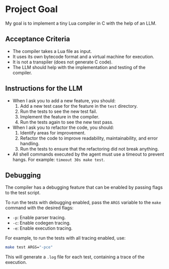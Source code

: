 # Project Goal

My goal is to implement a tiny Lua compiler in C with the help of an LLM.

## Acceptance Criteria

*   The compiler takes a Lua file as input.
*   It uses its own bytecode format and a virtual machine for execution.
*   It is not a transpiler (does not generate C code).
*   The LLM should help with the implementation and testing of the compiler.

## Instructions for the LLM

*   When I ask you to add a new feature, you should:
    1.  Add a new test case for the feature in the `test` directory.
    2.  Run the tests to see the new test fail.
    3.  Implement the feature in the compiler.
    4.  Run the tests again to see the new test pass.
*   When I ask you to refactor the code, you should:
    1.  Identify areas for improvement.
    2.  Refactor the code to improve readability, maintainability, and error handling.
    3.  Run the tests to ensure that the refactoring did not break anything.
*   All shell commands executed by the agent must use a timeout to prevent hangs. For example: `timeout 30s make test`.

## Debugging

The compiler has a debugging feature that can be enabled by passing flags to the test script.

To run the tests with debugging enabled, pass the `ARGS` variable to the `make` command with the desired flags:

- `-p`: Enable parser tracing.
- `-c`: Enable codegen tracing.
- `-e`: Enable execution tracing.

For example, to run the tests with all tracing enabled, use:

```bash
make test ARGS="-pce"
```

This will generate a `.log` file for each test, containing a trace of the execution.

